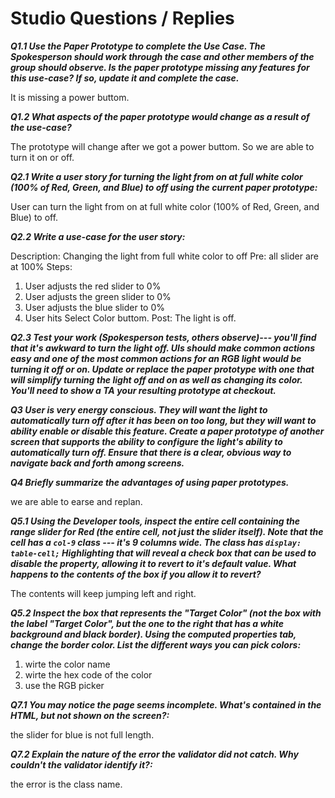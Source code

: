 # Studio Questions / Replies

***Q1.1 Use the Paper Prototype to complete the Use Case. The Spokesperson should work through the case and other members of the group should observe. Is the paper prototype missing any features for this use-case? If so, update it and complete the case.***

It is missing a power buttom.

***Q1.2 What aspects of the paper prototype would change as a result of the
use-case?***

The prototype will change after we got a power buttom. So we are able to turn it on or off.

***Q2.1 Write a user story for turning the light from on at full white color (100% of Red, Green, and Blue) to off using the current paper prototype:***

User can turn the light from on at full white color (100% of Red, Green, and Blue) to off.

***Q2.2 Write a use-case for the user story:***

Description: Changing the light from full white color to off
Pre: all slider are at 100%
Steps:
1. User adjusts the red slider to 0%
2. User adjusts the green slider to 0%
3. User adjusts the blue slider to 0%
4. User hits Select Color buttom.
Post: The light is off.

***Q2.3 Test your work (Spokesperson tests, others observe)--- you'll find that it's awkward to turn the light off.  UIs should make common actions easy and one of the most common actions for an RGB light would be turning it off or on.  Update or replace the paper prototype with one that will simplify turning the light off and on as well as changing its color.  You'll need to show a TA your resulting prototype at checkout.***

***Q3 User is very energy conscious.  They will want the light to automatically turn off after it has been on too long, but they will want to ability enable or disable this feature. Create a paper prototype of another screen that supports the ability to configure the light's ability to automatically turn off. Ensure that there is a clear, obvious way to navigate back and forth among screens.***


***Q4 Briefly summarize the advantages of using paper prototypes.***

we are able to earse and replan.

***Q5.1 Using the Developer tools, inspect the entire cell containing the range slider for Red (the entire cell, not just the slider itself). Note that the cell has a `col-9` class --- it's 9 columns wide.  The class has `display: table-cell;` Highlighting that will reveal a check box that can be used to disable the property, allowing it to revert to it's default value.   What happens to the contents of the box if you allow it to revert?***

The contents will keep jumping left and right.

***Q5.2 Inspect the box that represents the "Target Color" (not the box with the label "Target Color", but the one to the right that has a white background and black border).  Using the computed properties tab, change the border color.  List the different ways you can pick colors:***
1. wirte the color name
2. wirte the hex code of the color
3. use the RGB picker

***Q7.1  You may notice the page seems incomplete. What's contained in the HTML, but not shown on the screen?:***

the slider for blue is not full length.

***Q7.2  Explain the nature of the error the validator did not catch.  Why couldn't the validator identify it?:***

the error is the class name.
